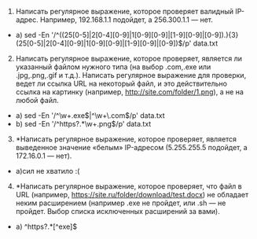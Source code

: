 1. Написать регулярное выражение, которое проверяет валидный IP-адрес. Например, 192.168.1.1 подойдет, а 256.300.1.1 — нет.
 - a) sed -En '/^((25[0-5]|2[0-4][0-9]|1[0-9][0-9]|[1-9][0-9]|[0-9])\.){3}(25[0-5]|2[0-4][0-9]|1[0-9][0-9]|[1-9][0-9]|[0-9])$/p' data.txt

2. Написать регулярное выражение, которое проверяет, является ли указанный файлом нужного типа (на выбор .com,.exe или .jpg,.png,.gif и т.д.). Написать регулярное выражение для проверки, ведет ли ссылка URL на некоторый файл, и это действительно ссылка на картинку (например, http://site.com/folder/1.png), а не на любой файл.
 - a) sed -En '/^\w+\.exe$|^\w+\.com$/p' data.txt
 - b) sed -En '/^https?.*\w+\.png$/p' data.txt
3. *Написать регулярное выражение, которое проверяет, является выведенное значение «белым» IP-адресом (5.255.255.5 подойдет, а 172.16.0.1 — нет).
 - a)сил не хватило :(

4. *Написать регулярное выражение, которое проверяет, что файл в URL (например, https://site.ru/folder/download/test.docx) не обладает неким расширением (например .exe не пройдет, или .sh — не пройдет. Выбор списка исключенных расширений за вами).
 - a) ^https?.*[^exe]$